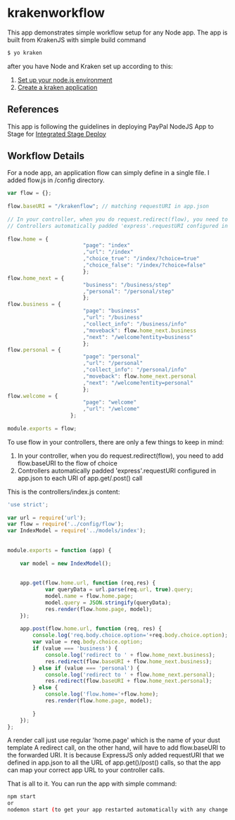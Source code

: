# krakenworkflow

This app demonstrates simple workflow setup for any Node app.
The app is built from KrakenJS with simple build command
```bash
$ yo kraken
```
after you have Node and Kraken set up according to this:

1. [Set up your node.js environment](https://github.paypal.com/NodeJS/getting-started/blob/master/README.md)
2. [Create a kraken application](https://github.com/paypal/kraken-js/blob/master/README.md#getting-started)

## References

This app is following the guidelines in deploying PayPal NodeJS App to Stage for
[Integrated Stage Deploy](https://confluence.paypal.com/cnfl/display/nodejs/Integrated+Stage+Deploy)

## Workflow Details

For a node app, an application flow can simply define in a single file. I added flow.js in /config directory.

```javascript
var flow = {};                                                                                                          
                                                                                                                        
flow.baseURI = "/krakenflow"; // matching requestURI in app.json                                                        
                                                                                                                        
// In your controller, when you do request.redirect(flow), you need to add flow.baseURI to the flow of choice           
// Controllers automatically padded 'express'.requestURI configured in app.json to each URI of app.get/.post() call     
                                                                                                                        
flow.home = {                                                                                                           
                        "page": "index"                                                                                 
                        ,"url": "/index"                                                                                
                        ,"choice_true": "/index/?choice=true"                                                           
                        ,"choice_false": "/index/?choice=false"                                                         
                        };                                                                                              
flow.home_next = {                                                                                                      
                        "business": "/business/step"                                                                    
                        ,"personal": "/personal/step"                                                                   
                        };                                                                                              
flow.business = {                                                                                                       
                        "page": "business"                                                                              
                        ,"url": "/business"                                                                             
                        ,"collect_info": "/business/info"                                                               
                        ,"moveback": flow.home_next.business                                                            
                        ,"next": "/welcome?entity=business"                                                             
                        };                                                                                              
flow.personal = {                                                                                                       
                        "page": "personal"                                                                              
                        ,"url": "/personal"                                                                             
                        ,"collect_info": "/personal/info"                                                               
                        ,"moveback": flow.home_next.personal                                                            
                        ,"next": "/welcome?entity=personal"                                                             
                        };                                                                                              
flow.welcome = {                                                                                                        
                        "page": "welcome"                                                                               
                        ,"url": "/welcome"                                                                              
                    };                                                                                                  
                                                                                                                        
module.exports = flow;  

```

To use flow in your controllers, there are only a few things to keep in mind:

1. In your controller, when you do request.redirect(flow), you need to add flow.baseURI to the flow of choice           
2. Controllers automatically padded 'express'.requestURI configured in app.json to each URI of app.get/.post() call

This is the controllers/index.js content:
```javascript
'use strict';                                                                                                           
                                                                                                                        
var url = require('url');                                                                                               
var flow = require('../config/flow');                                                                                   
var IndexModel = require('../models/index');                                                                            
                                                                                                                        
                                                                                                                        
module.exports = function (app) {                                                                                       
                                                                                                                        
    var model = new IndexModel();                                                                                       
                                                                                                                        
                                                                                                                        
    app.get(flow.home.url, function (req,res) {                                                                         
            var queryData = url.parse(req.url, true).query;                                                             
            model.name = flow.home.page;                                                                                
            model.query = JSON.stringify(queryData);                                                                    
            res.render(flow.home.page, model);                                                                          
    });                                                                                                                 
                                                                                                                        
    app.post(flow.home.url, function (req, res) {                                                                       
        console.log('req.body.choice.option='+req.body.choice.option);                                                  
        var value = req.body.choice.option;                                                                             
        if (value === 'business') {                                                                                     
            console.log('redirect to ' + flow.home_next.business);                                                      
            res.redirect(flow.baseURI + flow.home_next.business);                                                       
        } else if (value === 'personal') {                                                                              
            console.log('redirect to ' + flow.home_next.personal);                                                      
            res.redirect(flow.baseURI + flow.home_next.personal);                                                       
        } else {                                                                                                        
            console.log('flow.home='+flow.home);                                                                        
            res.render(flow.home.page, model);                                                                          
                                                                                                                        
        }                                                                                                               
    });                                                                                                                 
}; 
```

A render call just use regular 'home.page' which is the name of your dust template
A redirect call, on the other hand, will have to add flow.baseURI to the forwarded URI. It is because ExpressJS only added requestURI that we defined in app.json to all the URL of app.get()/post() calls, so that the app can map your correct app URL to your controller calls.

That is all to it. You can run the app with simple command:
```bash
npm start
or
nodemon start (to get your app restarted automatically with any change while you're developing)
```

